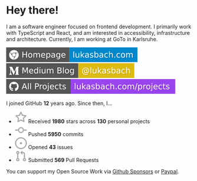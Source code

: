 # Hey there!

I am a software engineer focused on frontend development. I primarily work with TypeScript and React, and am interested in accessibility, infrastructure and architecture. Currently, I am working at GoTo in Karlsruhe.

[![Homepage](./icons/homepage.svg)](https://lukasbach.com)
[![Medium Blog](./icons/medium.svg)](https://medium.com/@lukasbach)
[![My Projects](./icons/projects.svg)](https://lukasbach.com/projects)

I joined GitHub **12** years ago. Since then, I...

- ![](./icons/star.svg) Received **1980** stars across **130** personal projects
- ![](./icons/commit.svg) Pushed **5950** commits
- ![](./icons/issues.svg) Opened **43** issues
- ![](./icons/pr.svg) Submitted **569** Pull Requests

You can support my Open Source Work via [Github Sponsors](https://github.com/sponsors/lukasbach) or [Paypal](https://www.paypal.com/donate/?hosted_button_id=48D4X8HEP9JYE).
